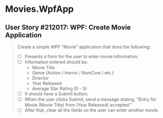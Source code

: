 Movies.WpfApp
=============

User Story #212017: WPF: Create Movie Application
-------------------------------------------------

> Create a simple WPF "Movie" application that does the following:
>
> - [ ] Presents a form for the user to enter movie information.
> - [ ] Information entered should be:
>   - Movie Title
>   - Genre (Action / Horror / RomCom / etc.)
>   - Director
>   - Year Released
>   - Average Star Rating (0 - 5)
> - [ ] It should have a Submit button.
> - [ ] When the user clicks Submit, send a message stating, "Entry for
>   Movie (Movie Title) from (Year Released) accepted."
> - [ ] After that, clear all the fields so the user can enter another
>   movie.
